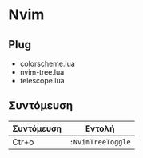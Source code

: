 # Nvim

## Plug 
- colorscheme.lua
- nvim-tree.lua
- telescope.lua

## Συντόμευση
|Συντόμευση|Εντολή|
|---|---|
|Ctr+o|`:NvimTreeToggle`|
